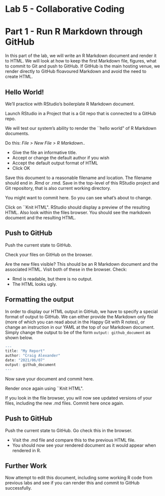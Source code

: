 Lab 5 - Collaborative Coding
================

# Part 1 - Run R Markdown through GitHub

In this part of the lab, we will write an R Markdown document and render
it to HTML. We will look at how to keep the first Markdown file,
figures, what to commit to Git and push to GitHub. If GitHub is the main
hosting venue, we render directly to GitHub floavoured Markdown and
avoid the need to create HTML.

## Hello World!

We’ll practice with RStudio’s boilerplate R Markdown document.

Launch RStudio in a Project that is a Git repo that is connected to a
GitHub repo.

We will test our system’s ability to render the \`\`hello world" of R
Markdown documents.

Do this: *File &gt; New File &gt; R Markdown..*

-   Give the file an informative title.
-   Accept or change the default author if you wish
-   Accept the default output format of HTML
-   Click OK

Save this document to a reasonable filename and location. The filename
should end in .Rmd or .rmd. Save in the top-level of this RStudio
project and Git repository, that is also current working directory.

You might want to commit here. So you can see what’s about to change.

Click on \`\`Knit HTML". RStudio should display a preview of the
resulting HTML. Also look within the files browser. You should see the
markdown document and the resulting HTML.

## Push to GitHub

Push the current state to GitHub.

Check your files on GitHub on the browser.

Are the new files visible? This should be an R Markdown document and the
associated HTML. Visit both of these in the browser. Check:

-   Rmd is readable, but there is no output.
-   The HTML looks ugly.

## Formatting the output

In order to display our HTML output in GitHub, we have to specify a
special format of output to GitHub. We can either provide the Markdown
only file (more of which you can read about in the Happy Git with R
notes), or change an instruction in our YAML at the top of our Markdown
document. Simply change the output to be of the form
`output: github_document` as shown below.

``` r
---
title: "My Report"
author: "Craig Alexander"
date: "2021/06/07"
output: github_document 
---
```

Now save your document and commit here.

Render once again using \`\`Knit HTML".

If you look in the file browser, you will now see updated versions of
your files, including the new .md files. Commit here once again.

## Push to GitHub

Push the current state to GitHub. Go check this in the browser.

-   Visit the .md file and compare this to the previous HTML file.
-   You should now see your rendered document as it would appear when
    rendered in R.

## Further Work

Now attempt to edit this document, including some working R code from
previous labs and see if you can render this and commit to GitHub
successfully.
